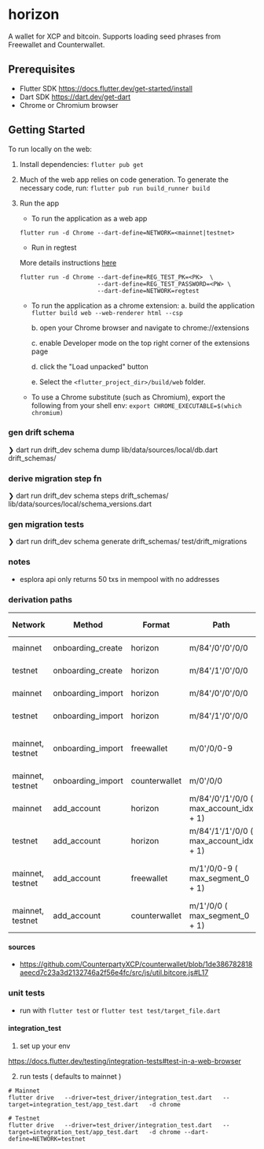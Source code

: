 # horizon

A wallet for XCP and bitcoin. Supports loading seed phrases from Freewallet and Counterwallet.

## Prerequisites

- Flutter SDK https://docs.flutter.dev/get-started/install
- Dart SDK https://dart.dev/get-dart
- Chrome or Chromium browser

## Getting Started

To run locally on the web:

1. Install dependencies:
   `flutter pub get`

2. Much of the web app relies on code generation. To generate the necessary code, run:
   `flutter pub run build_runner build`

3. Run the app

   - To run the application as a web app

   ```
   flutter run -d Chrome --dart-define=NETWORK=<mainnet|testnet>
   ```

   - Run in regtest

   More details instructions [here](./regtest.md)

   ```
   flutter run -d Chrome --dart-define=REG_TEST_PK=<PK>  \
                         --dart-define=REG_TEST_PASSWORD=<PW> \
                         --dart-define=NETWORK=regtest
   ```

   - To run the application as a chrome extension:
     a. build the application
     `flutter build web --web-renderer html --csp`

     b. open your Chrome browser and navigate to chrome://extensions

     c. enable Developer mode on the top right corner of the extensions page

     d. click the "Load unpacked" button

     e. Select the `<flutter_project_dir>/build/web` folder.

   - To use a Chrome substitute (such as Chromium), export the following from your shell env:
     `export CHROME_EXECUTABLE=$(which chromium)`

### gen drift schema

❯ dart run drift_dev schema dump lib/data/sources/local/db.dart drift_schemas/

### derive migration step fn

❯ dart run drift_dev schema steps drift_schemas/ lib/data/sources/local/schema_versions.dart

### gen migration tests

❯ dart run drift_dev schema generate drift_schemas/ test/drift_migrations

### notes

- esplora api only returns 50 txs in mempool with no addresses

### derivation paths

| Network          | Method            | Format        | Path                                   | Address Type         |
| ---------------- | ----------------- | ------------- | -------------------------------------- | -------------------- |
| mainnet          | onboarding_create | horizon       | m/84'/0'/0'/0/0                        | 1 bech32             |
| testnet          | onboarding_create | horizon       | m/84'/1'/0'/0/0                        | 1 bech32             |
| mainnet          | onboarding_import | horizon       | m/84'/0'/0'/0/0                        | 1 bech32             |
| testnet          | onboarding_import | horizon       | m/84'/1'/0'/0/0                        | 1 bech32             |
| mainnet, testnet | onboarding_import | freewallet    | m/0'/0/0-9                             | 10 bech32, 10 legacy |
| mainnet, testnet | onboarding_import | counterwallet | m/0'/0/0                               | 1 legacy             |
| mainnet          | add_account       | horizon       | m/84'/0'/1'/0/0 ( max_account_idx + 1) | 1 bech32             |
| testnet          | add_account       | horizon       | m/84'/1'/1'/0/0 ( max_account_idx + 1) | 1 bech32             |
| mainnet, testnet | add_account       | freewallet    | m/1'/0/0-9 ( max_segment_0 + 1)        | 10 bech32, 10 legacy |
| mainnet, testnet | add_account       | counterwallet | m/1'/0/0 ( max_segment_0 + 1)          | 1 legacy             |

#### sources

- https://github.com/CounterpartyXCP/counterwallet/blob/1de386782818aeecd7c23a3d2132746a2f56e4fc/src/js/util.bitcore.js#L17

### unit tests

- run with `flutter test` or `flutter test test/target_file.dart`

#### integration_test

1. set up your env

https://docs.flutter.dev/testing/integration-tests#test-in-a-web-browser

2. run tests ( defaults to mainnet )

```
# Mainnet
flutter drive   --driver=test_driver/integration_test.dart   --target=integration_test/app_test.dart   -d chrome

# Testnet
flutter drive   --driver=test_driver/integration_test.dart   --target=integration_test/app_test.dart   -d chrome --dart-define=NETWORK=testnet

```
